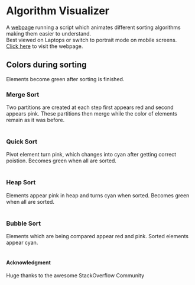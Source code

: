 # Algorithm Visualizer
A <a href="https://vkg2000.github.io/Algo-Visualizer/">webpage</a> running a script which animates different sorting algorithms making them easier to understand.\
Best viewed on Laptops or switch to portrait mode on mobile screens.
<br>
<a href="https://vkg2000.github.io/Algo-Visualizer/">Click here</a> to visit the webpage.


## Colors during sorting
Elements become green after sorting is finished.

### Merge Sort
Two partitions are created at each step first appears red and second appears pink.
These partitions then merge while the color of elements remain as it was before.\
<br>

### Quick Sort
Pivot element turn pink, which changes into cyan after getting correct poistion.
Becomes green when all are sorted.\
<br>

### Heap Sort
Elements appear pink in heap and turns cyan when sorted.
Becomes green when all are sorted.\
<br>

### Bubble Sort
Elements which are being compared appear red and pink. Sorted elements appear cyan.\
<br>

#### Acknowledgment

 Huge thanks to the awesome StackOverflow Community
